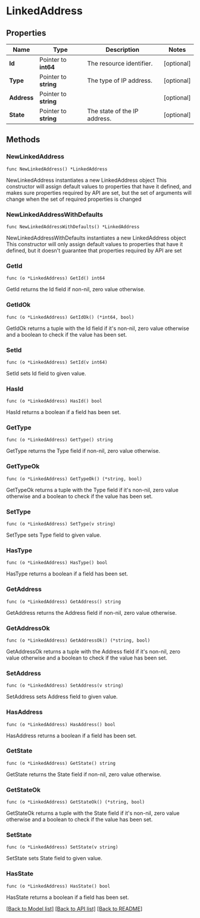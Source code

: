# LinkedAddress

## Properties

Name | Type | Description | Notes
------------ | ------------- | ------------- | -------------
**Id** | Pointer to **int64** | The resource identifier. | [optional] 
**Type** | Pointer to **string** | The type of IP address. | [optional] 
**Address** | Pointer to **string** |  | [optional] 
**State** | Pointer to **string** | The state of the IP address. | [optional] 

## Methods

### NewLinkedAddress

`func NewLinkedAddress() *LinkedAddress`

NewLinkedAddress instantiates a new LinkedAddress object
This constructor will assign default values to properties that have it defined,
and makes sure properties required by API are set, but the set of arguments
will change when the set of required properties is changed

### NewLinkedAddressWithDefaults

`func NewLinkedAddressWithDefaults() *LinkedAddress`

NewLinkedAddressWithDefaults instantiates a new LinkedAddress object
This constructor will only assign default values to properties that have it defined,
but it doesn't guarantee that properties required by API are set

### GetId

`func (o *LinkedAddress) GetId() int64`

GetId returns the Id field if non-nil, zero value otherwise.

### GetIdOk

`func (o *LinkedAddress) GetIdOk() (*int64, bool)`

GetIdOk returns a tuple with the Id field if it's non-nil, zero value otherwise
and a boolean to check if the value has been set.

### SetId

`func (o *LinkedAddress) SetId(v int64)`

SetId sets Id field to given value.

### HasId

`func (o *LinkedAddress) HasId() bool`

HasId returns a boolean if a field has been set.

### GetType

`func (o *LinkedAddress) GetType() string`

GetType returns the Type field if non-nil, zero value otherwise.

### GetTypeOk

`func (o *LinkedAddress) GetTypeOk() (*string, bool)`

GetTypeOk returns a tuple with the Type field if it's non-nil, zero value otherwise
and a boolean to check if the value has been set.

### SetType

`func (o *LinkedAddress) SetType(v string)`

SetType sets Type field to given value.

### HasType

`func (o *LinkedAddress) HasType() bool`

HasType returns a boolean if a field has been set.

### GetAddress

`func (o *LinkedAddress) GetAddress() string`

GetAddress returns the Address field if non-nil, zero value otherwise.

### GetAddressOk

`func (o *LinkedAddress) GetAddressOk() (*string, bool)`

GetAddressOk returns a tuple with the Address field if it's non-nil, zero value otherwise
and a boolean to check if the value has been set.

### SetAddress

`func (o *LinkedAddress) SetAddress(v string)`

SetAddress sets Address field to given value.

### HasAddress

`func (o *LinkedAddress) HasAddress() bool`

HasAddress returns a boolean if a field has been set.

### GetState

`func (o *LinkedAddress) GetState() string`

GetState returns the State field if non-nil, zero value otherwise.

### GetStateOk

`func (o *LinkedAddress) GetStateOk() (*string, bool)`

GetStateOk returns a tuple with the State field if it's non-nil, zero value otherwise
and a boolean to check if the value has been set.

### SetState

`func (o *LinkedAddress) SetState(v string)`

SetState sets State field to given value.

### HasState

`func (o *LinkedAddress) HasState() bool`

HasState returns a boolean if a field has been set.


[[Back to Model list]](../README.md#documentation-for-models) [[Back to API list]](../README.md#documentation-for-api-endpoints) [[Back to README]](../README.md)


